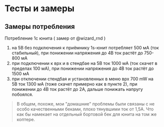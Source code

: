 # Тесты и замеры

## Замеры потребления

Потребление 1с юнита  ( замер от @wizard_rnd ) 

1) на 5В без подключения к приёмнику 1s-юнит потребляет 500 мА (ток стабильный), при понижении напряжения до 4В ток растёт до 750-800 мА
2) при подключении к врх и в стендбае на 5В ток 1000 мА (ток скачет в пределах 100 мА), при понижении напряжения до 4В ток растёт до 1500 мА
3) при отключении стендбая и установленных в меню врх 700 mW на 5В ток 1300 мА (тоже скачет примерно как в пункте 2), при понижении до 4В ток растёт до 2А, дальше понижать напругу побоялся.

> В общем, похоже, мои "домашние" проблемы были связаны с не особо качественными беками, плохо тянувшими ток от 1,5А. Что как бы намекает на отдельный бортовой бек для юнита на том же коптере.